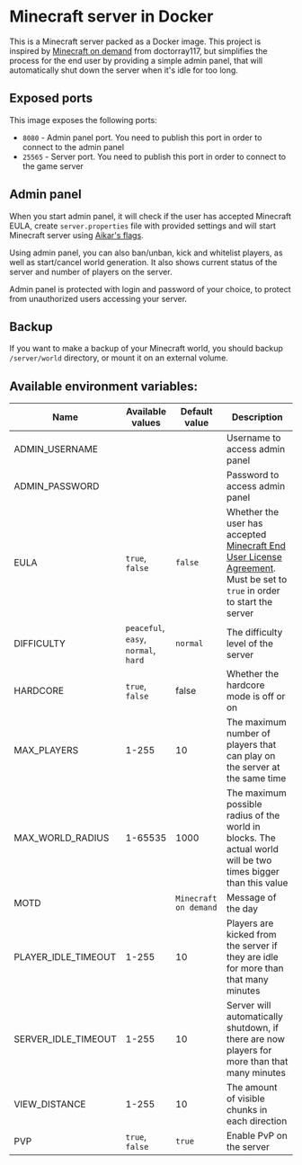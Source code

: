 # Minecraft server in Docker

This is a Minecraft server packed as a Docker image. This project is inspired by [Minecraft on demand](https://github.com/doctorray117/minecraft-ondemand) from doctorray117, but simplifies the process for the end user by providing a simple admin panel, that will automatically shut down the server when it's idle for too long.

## Exposed ports

This image exposes the following ports:

* `8080` - Admin panel port. You need to publish this port in order to connect to the admin panel
* `25565` - Server port. You need to publish this port in order to connect to the game server

## Admin panel

When you start admin panel, it will check if the user has accepted Minecraft EULA, create `server.properties` file with provided settings and will start Minecraft server using [Aikar's flags](https://aikar.co/2018/07/02/tuning-the-jvm-g1gc-garbage-collector-flags-for-minecraft/).

Using admin panel, you can also ban/unban, kick and whitelist players, as well as start/cancel world generation. It also shows current status of the server and number of players on the server.

Admin panel is protected with login and password of your choice, to protect from unauthorized users accessing your server.

## Backup

If you want to make a backup of your Minecraft world, you should backup `/server/world` directory, or mount it on an external volume.

## Available environment variables:

| Name | Available values | Default value | Description |
| ---- | ---------------- | ------------- | ----------- |
| ADMIN_USERNAME |   |   | Username to access admin panel |
| ADMIN_PASSWORD |   |   | Password to access admin panel |
| EULA | `true`, `false` | `false` | Whether the user has accepted [Minecraft End User License Agreement](https://account.mojang.com/documents/minecraft_eula). Must be set to `true` in order to start the server |
| DIFFICULTY | `peaceful`, `easy`, `normal`, `hard` | `normal` | The difficulty level of the server |
| HARDCORE | `true`, `false` | false | Whether the hardcore mode is off or on |
| MAX_PLAYERS | 1-255 | 10 | The maximum number of players that can play on the server at the same time |
| MAX_WORLD_RADIUS | 1-65535 | 1000 | The maximum possible radius of the world in blocks. The actual world will be two times bigger than this value |
| MOTD |   | `Minecraft on demand` | Message of the day |
| PLAYER_IDLE_TIMEOUT | 1-255 | 10 | Players are kicked from the server if they are idle for more than that many minutes |
| SERVER_IDLE_TIMEOUT | 1-255 | 10 | Server will automatically shutdown, if there are now players for more than that many minutes |
| VIEW_DISTANCE | 1-255 | 10 | The amount of visible chunks in each direction |
| PVP | `true`, `false` | `true` | Enable PvP on the server |

